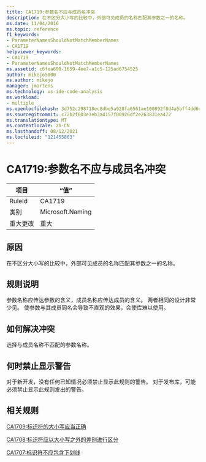 ```yaml
---
title: CA1719:参数名不应与成员名冲突
description: 在不区分大小写的比较中，外部可见成员的名称匹配其参数之一的名称。
ms.date: 11/04/2016
ms.topic: reference
f1_keywords:
- ParameterNamesShouldNotMatchMemberNames
- CA1719
helpviewer_keywords:
- CA1719
- ParameterNamesShouldNotMatchMemberNames
ms.assetid: c6fea690-1659-4ee7-a1c5-125ad6754525
author: mikejo5000
ms.author: mikejo
manager: jmartens
ms.technology: vs-ide-code-analysis
ms.workload:
- multiple
ms.openlocfilehash: 3d752c298718ec8dbe5a928fa6561ae100892f8d4a5bff4dd6d5d6ed6e644f3f
ms.sourcegitcommit: c72b2f603e1eb3a4157f00926df2e263831ea472
ms.translationtype: MT
ms.contentlocale: zh-CN
ms.lasthandoff: 08/12/2021
ms.locfileid: "121455863"
---
```

# <a name="ca1719-parameter-names-should-not-match-member-names"></a>CA1719:参数名不应与成员名冲突

|项目|“值”|
|-|-|
|RuleId|CA1719|
|类别|Microsoft.Naming|
|重大更改|重大|

## <a name="cause"></a>原因
在不区分大小写的比较中，外部可见成员的名称匹配其参数之一的名称。

## <a name="rule-description"></a>规则说明
参数名称应传达参数的含义，成员名称应传达成员的含义。 两者相同的设计非常少见。 使参数与其成员同名会导致不直观的效果，会使库难以使用。

## <a name="how-to-fix-violations"></a>如何解决冲突
选择与成员名称不匹配的参数名称。

## <a name="when-to-suppress-warnings"></a>何时禁止显示警告
对于新开发，没有任何已知情况必须禁止显示此规则的警告。 对于发布库，可能必须禁止显示此规则发出的警告。

## <a name="related-rules"></a>相关规则
[CA1709:标识符的大小写应当正确](../code-quality/ca1709.md)

[CA1708:标识符应以大小写之外的差别进行区分](/dotnet/fundamentals/code-analysis/quality-rules/ca1708)

[CA1707:标识符不应包含下划线](/dotnet/fundamentals/code-analysis/quality-rules/ca1707)

